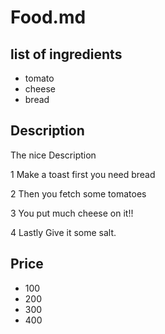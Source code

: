 # Food.md
## list of ingredients
* tomato 
* cheese
* bread
## Description


 The nice Description

1 Make a toast first you need bread

2 Then you fetch some tomatoes

3 You put much cheese on it!!

4 Lastly Give it some salt.

## Price

- 100
- 200
- 300
- 400

